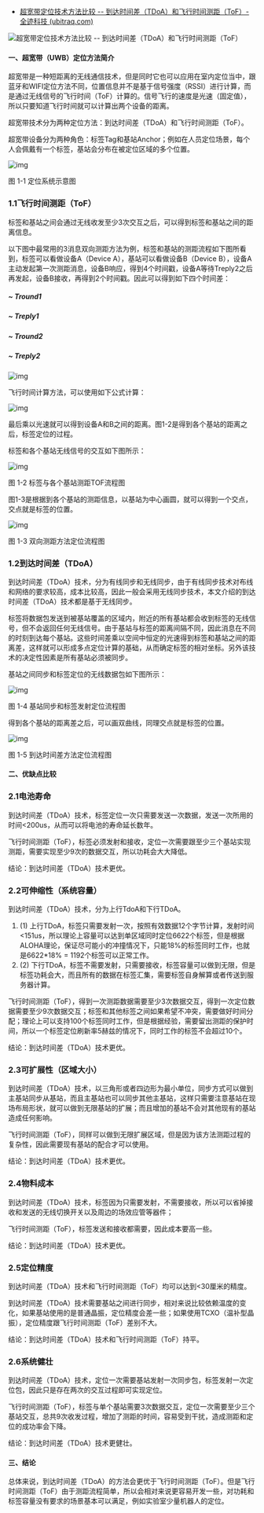 - [超宽带定位技术方法比较 -- 到达时间差（TDoA）和飞行时间测距（ToF）-全迹科技 (ubitraq.com)](https://www.ubitraq.com/uwb060515/)

![超宽带定位技术方法比较 -- 到达时间差（TDoA）和飞行时间测距（ToF）](https://www.ubitraq.com/content/images/size/w2000/2022/06/3.png)

#### 一、超宽带（UWB）定位方法简介

超宽带是一种短距离的无线通信技术，但是同时它也可以应用在室内定位当中，跟蓝牙和WIFI定位方法不同，位置信息并不是基于信号强度（RSSI）进行计算，而是通过无线信号的飞行时间（ToF）计算的。信号飞行的速度是光速（固定值），所以只要知道飞行时间就可以计算出两个设备的距离。

超宽带技术分为两种定位方法：到达时间差（TDoA）和飞行时间测距（ToF）。

超宽带设备分为两种角色：标签Tag和基站Anchor；例如在人员定位场景，每个人会佩戴有一个标签，基站会分布在被定位区域的多个位置。

![img](https://www.ubitraq.com/images/news/docs5_content_1.png)

图 1-1 定位系统示意图

### 1.1飞行时间测距（ToF）

标签和基站之间会通过无线收发至少3次交互之后，可以得到标签和基站之间的距离信息。

以下图中最常用的3消息双向测距方法为例，标签和基站的测距流程如下图所看到，标签可以看做设备A（Device A），基站可以看做设备B（Device B），设备A主动发起第一次测距消息，设备B响应，得到4个时间戳，设备A等待Treply2之后再发起，设备B接收，再得到2个时间戳。因此可以得到如下四个时间差：

##### ~  Tround1

##### ~  Treply1

##### ~  Tround2

##### ~  Treply2

![img](https://www.ubitraq.com/images/news/docs5_content_2.png)

飞行时间计算方法，可以使用如下公式计算：

![img](https://www.ubitraq.com/images/news/docs5_content_3.png)

最后乘以光速就可以得到设备A和B之间的距离。图1-2是得到各个基站的距离之后，标签定位的过程。

标签和各个基站无线信号的交互如下图所示：

![img](https://www.ubitraq.com/images/news/docs5_content_4.png)

图 1-2 标签与各个基站测距TOF流程图

图1-3是根据到各个基站的测距信息，以基站为中心画圆，就可以得到一个交点，交点就是标签的位置。

![img](https://www.ubitraq.com/images/news/docs5_content_5.png)

图 1-3 双向测距方法定位流程图

### 1.2到达时间差（TDoA）

到达时间差（TDoA）技术，分为有线同步和无线同步，由于有线同步技术对布线和网络的要求较高，成本比较高，因此一般会采用无线同步技术，本文介绍的到达时间差（TDoA）技术都是基于无线同步。

标签将数据包发送到被基站覆盖的区域内，附近的所有基站都会收到标签的无线信号，但不会返回任何无线信号。由于基站与标签的距离间隔不同，因此消息在不同的时刻到达每个基站。这些时间差乘以空间中恒定的光速得到标签和基站之间的距离差，这样就可以形成多点定位计算的基础，从而确定标签的相对坐标。另外该技术的决定性因素是所有基站必须被同步。

基站之间同步和标签定位的无线数据包如下图所示：

![img](https://www.ubitraq.com/images/news/docs5_content_6.png)

图 1-4 基站同步和标签发射定位流程图

得到各个基站的距离差之后，可以画双曲线，同理交点就是标签的位置。

![img](https://www.ubitraq.com/images/news/docs5_content_7.png)

图 1-5 到达时间差方法定位流程图

#### 二、优缺点比较

### 2.1电池寿命

到达时间差（TDoA）技术，标签定位一次只需要发送一次数据，发送一次所用的时间<200us，从而可以将电池的寿命延长数年。

飞行时间测距（ToF），标签必须发射和接收，定位一次需要跟至少三个基站实现测距，需要实现至少9次的数据交互，所以功耗会大大降低。

结论：到达时间差（TDoA）技术更优。

### 2.2可伸缩性（系统容量）

到达时间差（TDoA）技术，分为上行TdoA和下行TDoA。

1. (1) 上行TDoA，标签只需要发射一次，按照有效数据12个字节计算，发射时间<151us，所以理论上容量可以达到单区域同时定位6622个标签，但是根据ALOHA理论，保证尽可能小的冲撞情况下，只能18%的标签同时工作，也就是6622*18% = 1192个标签可以正常工作。
2. (2) 下行TDoA，标签不需要发射，只需要接收，标签容量可以做到无限，但是标签功耗会大，而且所有的数据在标签汇集，需要标签自身解算或者传送到服务器计算。

飞行时间测距（ToF），得到一次测距数据需要至少3次数据交互，得到一次定位数据需要至少9次数据交互；标签和其他标签之间如果希望不冲突，需要做好时间分配；理论上可以支持100个标签同时工作，但是根据经验，需要留出测距的保护时间，所以一个标签定位刷新率5赫兹的情况下，同时工作的标签不会超过10个。

结论：到达时间差（TDoA）技术更优。

### 2.3可扩展性（区域大小）

到达时间差（TDoA）技术，以三角形或者四边形为最小单位，同步方式可以做到主基站同步从基站，而且主基站也可以同步其他主基站，这样只需要注意基站在现场布局形状，就可以做到无限基站的扩展；而且增加的基站不会对其他现有的基站造成任何影响。

飞行时间测距（ToF），同样可以做到无限扩展区域，但是因为该方法测距过程的复杂性，因此需要现有基站的配合才可以使用。

结论：到达时间差（TDoA）技术更优。

### 2.4物料成本

到达时间差（TDoA）技术，标签因为只需要发射，不需要接收，所以可以省掉接收和发送的无线切换开关以及周边的场效应管等器件；

飞行时间测距（ToF），标签发送和接收都需要，因此成本要高一些。

结论：到达时间差（TDoA）技术更优。

### 2.5定位精度

到达时间差（TDoA）技术和飞行时间测距（ToF）均可以达到<30厘米的精度。

到达时间差（TDoA）技术需要基站之间进行同步，相对来说比较依赖温度的变化，如果基站使用的是普通晶振，定位精度会差一些；如果使用TCXO（温补型晶振），定位精度跟飞行时间测距（ToF）差别不大。

结论：到达时间差（TDoA）技术和飞行时间测距（ToF）持平。

### 2.6系统健壮

到达时间差（TDoA）技术，定位一次需要基站发射一次同步包，标签发射一次定位包，因此只是存在两次的交互过程即可实现定位。

飞行时间测距（ToF），标签与单个基站需要3次数据交互，定位一次需要至少三个基站交互，总共9次收发过程，增加了测距的时间，容易受到干扰，造成测距和定位的成功率会下降。

结论：到达时间差（TDoA）技术更健壮。

#### 三、结论

总体来说，到达时间差（TDoA）的方法会更优于飞行时间测距（ToF）。但是飞行时间测距（ToF）由于测距流程简单，所以会相对来说更容易开发一些，对功耗和标签容量没有要求的场景基本可以满足，例如实验室少量机器人的定位。